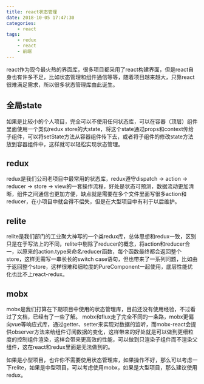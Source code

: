 ```yaml
---
title: react状态管理
date: 2018-10-05 17:47:30
categories:
    - react
tags:
    - redux
    - react
    - 前端
---
```

react作为现今最火热的界面库，很多项目都采用了react构建界面，但是react自身也有许多不足，比如状态管理和组件通信等等，随着项目越来越大，只靠react很难满足需求，所以很多状态管理库由此诞生。

## 全局state
如果是比较小的个人项目，完全可以不使用任何状态库，可以在容器（顶层）组件里面使用一个类似redux store的大state，将这个state通过props和context传给子组件，可以将setState方法从容器组件传下去，或者将子组件的修改state方法放到容器组件中，这样就可以轻松实现状态管理。

## redux
redux是我们公司老项目中最常用的状态库，redux遵守dispatch -> action -> reducer -> store -> view的一套操作流程，好处是状态可预测，数据流动更加清晰，组件之间通信也更加方便，缺点就是需要在多个文件里面写很多action和reducer，在小项目中就会得不偿失，但是在大型项目中有利于以后维护。

## relite
relite是我们部门的工业聚大神写的一个类redux库，总体思想和redux一致，区别只是在于写法上的不同，relite中剔除了reducer的概念，将action和reducer合一，以原来的action.type来命名reducer函数，每个函数最终都会返回整个store，这样无需写一串长长的switch case语句，但也带来了一系列问题，比如由于返回整个store，这样很难和细粒度的PureComponent一起使用，底层性能优化也比不上react-redux。

## mobx
mobx是我们打算在下期项目中使用的状态管理库，目前还没有使用经验，不过看过了文档，已经有了一些了解。
mobx和flux走了完全不同的一条路，mobx更偏向vue等响应式库，通过getter、setter来实现对数据的监听，而mobx-react会提供observer方法来给组件订阅数据的变化，这样带来的好处就是可以做到更细粒度的控制组件渲染，这样会带来更高效的性能，可以做到只渲染子组件而不渲染父组件，这在react和redux里面是无法做到的。

如果是小型项目，也许你不需要使用状态管理库，如果操作不好，那么可以考虑一下relite，如果是中型项目，可以考虑使用mobx，如果是大型项目，那么建议使用redux。

